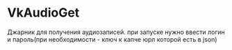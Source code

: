 # VkAudioGet
Джарник для получения аудиозаписей.
при запуске нужно ввести логин и пароль(при необходимости - ключ к капче юрл которой есть в json)

